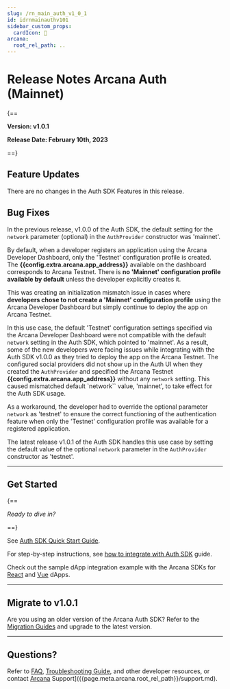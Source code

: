 ```yaml
---
slug: /rn_main_auth_v1_0_1
id: idrnmainauthv101
sidebar_custom_props:
  cardIcon: 🏁
arcana:
  root_rel_path: ..
---
```


# Release Notes Arcana Auth (Mainnet)

{==

**Version: v1.0.1**

**Release Date: February 10th, 2023**

==}

## Feature Updates

There are no changes in the Auth SDK Features in this release.

## Bug Fixes

In the previous release, v1.0.0 of the Auth SDK, the default setting for the `network` parameter (optional) in the `AuthProvider` constructor was 'mainnet'. 

By default, when a developer registers an application using the Arcana Developer Dashboard, only the 'Testnet' configuration profile is created. The **{{config.extra.arcana.app_address}}** available on the dashboard corresponds to Arcana Testnet. There is **no 'Mainnet' configuration profile available by default** unless the developer explicitly creates it. 

This was creating an initialization mismatch issue in cases where **developers chose to not create a 'Mainnet' configuration profile** using the Arcana Developer Dashboard but simply continue to deploy the app on Arcana Testnet. 

In this use case, the default 'Testnet' configuration settings specified via the Arcana Developer Dashboard were not compatible with the default `network` setting in the Auth SDK, which pointed to 'mainnet'.  As a result, some of the new developers were facing issues while integrating with the Auth SDK v1.0.0 as they tried to deploy the app on the Arcana Testnet. The configured social providers did not show up in the Auth UI when they created the `AuthProvider` and specified the Arcana Testnet **{{config.extra.arcana.app_address}}** without any `network` setting. This caused mismatched default `network`` value, 'mainnet', to take effect for the Auth SDK usage.

As a workaround, the developer had to override the optional parameter `network` as 'testnet' to ensure the correct functioning of the authentication feature when only the 'Testnet' configuration profile was available for a registered application.

The latest release v1.0.1 of the Auth SDK handles this use case by setting the default value of the optional `network` parameter in the `AuthProvider` constructor as 'testnet'. 

---

## Get Started

{==

*Ready to dive in?* 

==}

See [Auth SDK Quick Start Guide]({{page.meta.arcana.root_rel_path}}/walletsdk/wallet_qs.md). 

For step-by-step instructions, see [how to integrate with Auth SDK]({{page.meta.arcana.root_rel_path}}/howto/integrate_auth/index.md) guide. 

Check out the sample dApp integration example with the Arcana SDKs for [React]({{page.meta.arcana.root_rel_path}}/howto/integrate_auth/integrate_wallet_react.md) and [Vue](https://github.com/arcana-network/basic-storage-wallet-integration) dApps.

---

## Migrate to v1.0.1

Are you using an older version of the Arcana Auth SDK? Refer to the [Migration Guides]({{page.meta.arcana.root_rel_path}}/migration/index.md) and upgrade to the latest version.

---

## Questions? 

Refer to [FAQ]({{page.meta.arcana.root_rel_path}}/faq/faq_gen.md), [Troubleshooting Guide]({{page.meta.arcana.root_rel_path}}/troubleshooting.md), and other developer resources, or contact [Arcana]({{page.meta.arcana.root_rel_path}}/support.md) Support]({{page.meta.arcana.root_rel_path}}/support.md).
